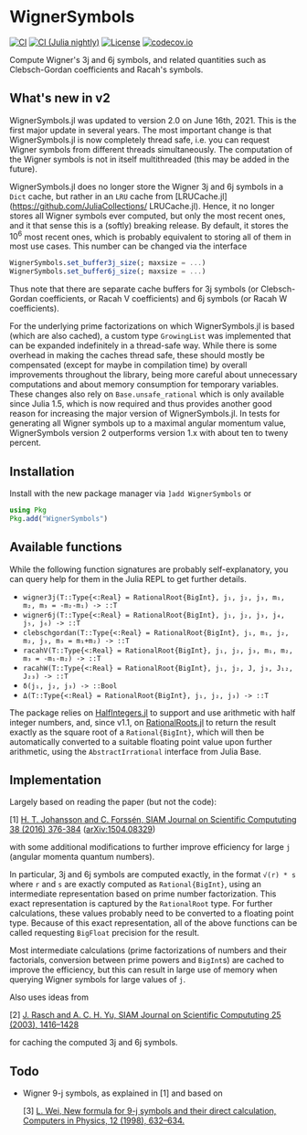 # WignerSymbols

[![CI](https://github.com/Jutho/WignerSymbols.jl/actions/workflows/ci.yml/badge.svg)](https://github.com/Jutho/WignerSymbols.jl/actions/workflows/ci.yml)
[![CI (Julia nightly)](https://github.com/Jutho/WignerSymbols.jl/actions/workflows/ci-julia-nightly.yml/badge.svg)](https://github.com/Jutho/WignerSymbols.jl/actions/workflows/ci-julia-nightly.yml)
[![License](http://img.shields.io/badge/license-MIT-brightgreen.svg?style=flat)](LICENSE.md)
[![codecov.io](http://codecov.io/github/Jutho/WignerSymbols.jl/coverage.svg?branch=master)](http://codecov.io/github/Jutho/WignerSymbols.jl?branch=master)

Compute Wigner's 3j and 6j symbols, and related quantities such as Clebsch-Gordan
coefficients and Racah's symbols.

## What's new in v2

WignerSymbols.jl was updated to version 2.0 on June 16th, 2021. This is the first major
update in several years. The most important change is that WignerSymbols.jl is now
completely thread safe, i.e. you can request Wigner symbols from different threads
simultaneously. The computation of the Wigner symbols is not in itself multithreaded (this
may be added in the future).

WignerSymbols.jl does no longer store the Wigner 3j and 6j symbols in a `Dict` cache, but
rather in an `LRU` cache from [LRUCache.jl](https://github.com/JuliaCollections/
LRUCache.jl). Hence, it no longer stores all Wigner symbols ever computed, but only the
most recent ones, and it that sense this is a (softly) breaking release. By default, it
stores the $10^6$ most recent ones, which is probably equivalent to storing all of them in
most use cases. This number can be changed via the interface
```julia
WignerSymbols.set_buffer3j_size(; maxsize = ...)
WignerSymbols.set_buffer6j_size(; maxsize = ...)
```
Thus note that there are separate cache buffers for 3j symbols (or Clebsch-Gordan
coefficients, or Racah V coefficients) and 6j symbols (or Racah W coefficients).

For the underlying prime factorizations on which WignerSymbols.jl is based (which are also
cached), a custom type `GrowingList` was implemented that can be expanded indefinitely in a
thread-safe way. While there is some overhead in making the caches thread safe, these
should mostly be compensated (except for maybe in compilation time) by overall improvements
throughout the library, being more careful about unnecessary computations and about memory
consumption for temporary variables. These changes also rely on `Base.unsafe_rational`
which is only available since Julia 1.5, which is now required and thus provides another
good reason for increasing the major version of WignerSymbols.jl. In tests for generating
all Wigner symbols up to a maximal angular momentum value, WignerSymbols version 2
outperforms version 1.x with about ten to tweny percent.

## Installation
Install with the new package manager via `]add WignerSymbols` or
```julia
using Pkg
Pkg.add("WignerSymbols")
```

## Available functions
While the following function signatures are probably self-explanatory, you can query help
for them in the Julia REPL to get further details.
*   `wigner3j(T::Type{<:Real} = RationalRoot{BigInt}, j₁, j₂, j₃, m₁, m₂, m₃ = -m₂-m₁) -> ::T`
*   `wigner6j(T::Type{<:Real} = RationalRoot{BigInt}, j₁, j₂, j₃, j₄, j₅, j₆) -> ::T`
*   `clebschgordan(T::Type{<:Real} = RationalRoot{BigInt}, j₁, m₁, j₂, m₂, j₃, m₃ = m₁+m₂) -> ::T`
*   `racahV(T::Type{<:Real} = RationalRoot{BigInt}, j₁, j₂, j₃, m₁, m₂, m₃ = -m₁-m₂) -> ::T`
*   `racahW(T::Type{<:Real} = RationalRoot{BigInt}, j₁, j₂, J, j₃, J₁₂, J₂₃) -> ::T`
*   `δ(j₁, j₂, j₃) -> ::Bool`
*   `Δ(T::Type{<:Real} = RationalRoot{BigInt}, j₁, j₂, j₃) -> ::T`


The package relies on [HalfIntegers.jl](https://github.com/sostock/HalfIntegers.jl) to
support and use arithmetic with half integer numbers, and, since v1.1, on
[RationalRoots.jl](https://github.com/Jutho/RationalRoots.jl) to return the result exactly
as the square root of a `Rational{BigInt}`, which will then be automatically converted to a
suitable floating point value upon further arithmetic, using the `AbstractIrrational`
interface from Julia Base.

## Implementation
Largely based on reading the paper (but not the code):

[1] [H. T. Johansson and C. Forssén, SIAM Journal on Scientific Compututing 38 (2016) 376-384](https://doi.org/10.1137/15M1021908) ([arXiv:1504.08329](https://arxiv.org/abs/1504.08329))

with some additional modifications to further improve efficiency for large `j` (angular
momenta quantum numbers).

In particular, 3j and 6j symbols are computed exactly, in the format `√(r) * s` where `r`
and `s` are exactly computed as `Rational{BigInt}`, using an intermediate representation
based on prime number factorization. This exact representation is captured by the
`RationalRoot` type. For further calculations, these values probably need to be converted
to a floating point type. Because of this exact representation, all of the above functions
can be called requesting `BigFloat` precision for the result.

Most intermediate calculations (prime factorizations of numbers and their factorials,
conversion between prime powers and `BigInt`s) are cached to improve the efficiency, but
this can result in large use of memory when querying Wigner symbols for large values of `j`.

Also uses ideas from

[2] [J. Rasch and A. C. H. Yu, SIAM Journal on Scientific Compututing 25 (2003), 1416–1428](https://doi.org/10.1137/S1064827503422932)

for caching the computed 3j and 6j symbols.

## Todo
*   Wigner 9-j symbols, as explained in [1] and based on

    [3] [L. Wei, New formula for 9-j symbols and their direct calculation, Computers in Physics, 12 (1998), 632–634.](http://citeseerx.ist.psu.edu/viewdoc/download?doi=10.1.1.481.5946&rep=rep1&type=pdf)
